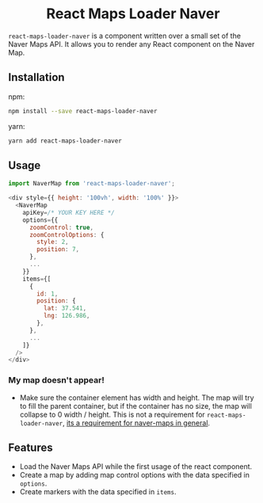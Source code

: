 <div align="center">

# React Maps Loader Naver

</div>

`react-maps-loader-naver` is a component written over a small set of the Naver Maps API. It allows you to render any React component on the Naver Map.

## Installation

npm:

```bash
npm install --save react-maps-loader-naver
```

yarn:

```bash
yarn add react-maps-loader-naver
```

## Usage

```javascript
import NaverMap from 'react-maps-loader-naver';

<div style={{ height: '100vh', width: '100%' }}>
  <NaverMap
    apiKey=/* YOUR KEY HERE */
    options={{
      zoomControl: true,
      zoomControlOptions: {
        style: 2,
        position: 7,
      },
      ...
    }}
    items={[
      {
        id: 1,
        position: {
          lat: 37.541,
          lng: 126.986,
        },
      },
      ...
    ]}
  />
</div>
```

### My map doesn't appear!

- Make sure the container element has width and height. The map will try to fill the parent container, but if the container has no size, the map will collapse to 0 width / height. This is not a requirement for `react-maps-loader-naver`, [its a requirement for naver-maps in general](https://navermaps.github.io/maps.js.ncp/docs/tutorial-2-Getting-Started.html).

## Features

- Load the Naver Maps API while the first usage of the react component.
- Create a map by adding map control options with the data specified in `options`.
- Create markers with the data specified in `items`.
